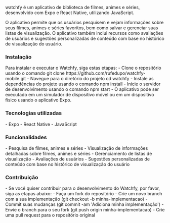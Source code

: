 watchfy é um aplicativo de biblioteca de filmes, animes e séries, desenvolvido com Expo e React Native, utilizando JavaScript.

O aplicativo permite que os usuários pesquisem e vejam informações sobre seus filmes, animes e séries favoritos, bem como salvar e gerenciar suas listas de visualização. O aplicativo também inclui recursos como avaliações de usuários e sugestões personalizadas de conteúdo com base no histórico de visualização do usuário.

<h3>Instalação</h3>
Para instalar e executar o Watchfy, siga estas etapas:
- Clone o repositório usando o comando git clone https://github.com/rufedupo/watchfy-mobile.git
- Navegue para o diretório do projeto cd watchfy
- Instale as dependências do projeto usando o comando npm install
- Inicie o servidor de desenvolvimento usando o comando npm start
- O aplicativo pode ser executado em um simulador de dispositivo móvel ou em um dispositivo físico usando o aplicativo Expo.

<h3>Tecnologias utilizadas</h3>
- Expo
- React Native
- JavaScript

<h3>Funcionalidades</h3>
- Pesquisa de filmes, animes e séries
- Visualização de informações detalhadas sobre filmes, animes e séries
- Gerenciamento de listas de visualização
- Avaliações de usuários
- Sugestões personalizadas de conteúdo com base no histórico de visualização do usuário

<h3>Contribuição</h3>
- Se você quiser contribuir para o desenvolvimento do Watchfy, por favor, siga as etapas abaixo:
- Faça um fork do repositório
- Crie um novo branch com a sua implementação (git checkout -b minha-implementacao)
- Commit suas mudanças (git commit -am 'Adiciona minha implementação')
- Envie o branch para o seu fork (git push origin minha-implementacao)
- Crie uma pull request para o repositório original
